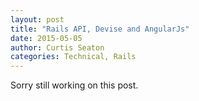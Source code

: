 ```yaml
---
layout: post
title: "Rails API, Devise and AngularJs"
date: 2015-05-05
author: Curtis Seaton
categories: Technical, Rails
---
```


Sorry still working on this post.